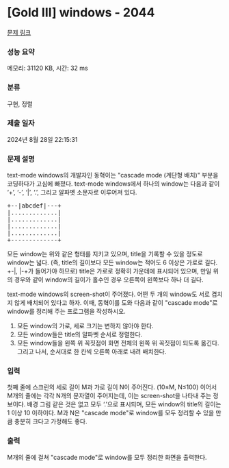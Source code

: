 # [Gold III] windows - 2044 

[문제 링크](https://www.acmicpc.net/problem/2044) 

### 성능 요약

메모리: 31120 KB, 시간: 32 ms

### 분류

구현, 정렬

### 제출 일자

2024년 8월 28일 22:15:31

### 문제 설명

<p>text-mode windows의 개발자인 동혁이는 "cascade mode (계단형 배치)" 부분을 코딩하다가 고심에 빠졌다. text-mode windows에서 하나의 window는 다음과 같이 ‘+’, ‘-’, ‘|’, ‘.’, 그리고 알파벳 소문자로 이루어져 있다.</p>

<pre>+--|abcdef|---+
|.............|
|.............|
|.............|
|.............|
+-------------+
</pre>

<p>모든 window는 위와 같은 형태를 지키고 있으며, title을 기록할 수 있을 정도로 window는 넓다. (즉, title의 길이보다 모든 window는 적어도 6 이상은 가로로 길다. +-|, |-+가 들어가야 하므로) title은 가로로 정확히 가운데에 표시되어 있으며, 만일 위의 경우와 같이 window의 길이가 홀수인 경우 오른쪽이 왼쪽보다 하나 더 길다.</p>

<p>text-mode windows의 screen-shot이 주어졌다. 어떤 두 개의 window도 서로 겹치지 않게 배치되어 있다고 하자. 이때, 동혁이를 도와 다음과 같이 "cascade mode"로 window를 정리해 주는 프로그램을 작성하시오.</p>

<ol>
	<li>모든 window의 가로, 세로 크기는 변하지 않아야 한다.</li>
	<li>모든 window들은 title의 알파벳 순서로 정렬한다.</li>
	<li>모든 window들을 왼쪽 위 꼭짓점이 화면 전체의 왼쪽 위 꼭짓점이 되도록 옮긴다. 그리고 나서, 순서대로 한 칸씩 오른쪽 아래로 내려 배치한다.</li>
</ol>

### 입력 

 <p>첫째 줄에 스크린의 세로 길이 M과 가로 길이 N이 주어진다. (10≤M, N≤100) 이어서 M개의 줄에는 각각 N개의 문자열이 주어지는데, 이는 screen-shot을 나타내 주는 정보이다. 배경 그림 같은 것은 없고 모두 ‘.’으로 표시되며, 모든 window의 title의 길이는 1 이상 10 이하이다. M과 N은 "cascade mode"로 window를 모두 정리할 수 있을 만큼 충분히 크다고 가정해도 좋다.</p>

### 출력 

 <p>M개의 줄에 걸쳐 "cascade mode"로 window를 모두 정리한 화면을 출력한다.</p>

